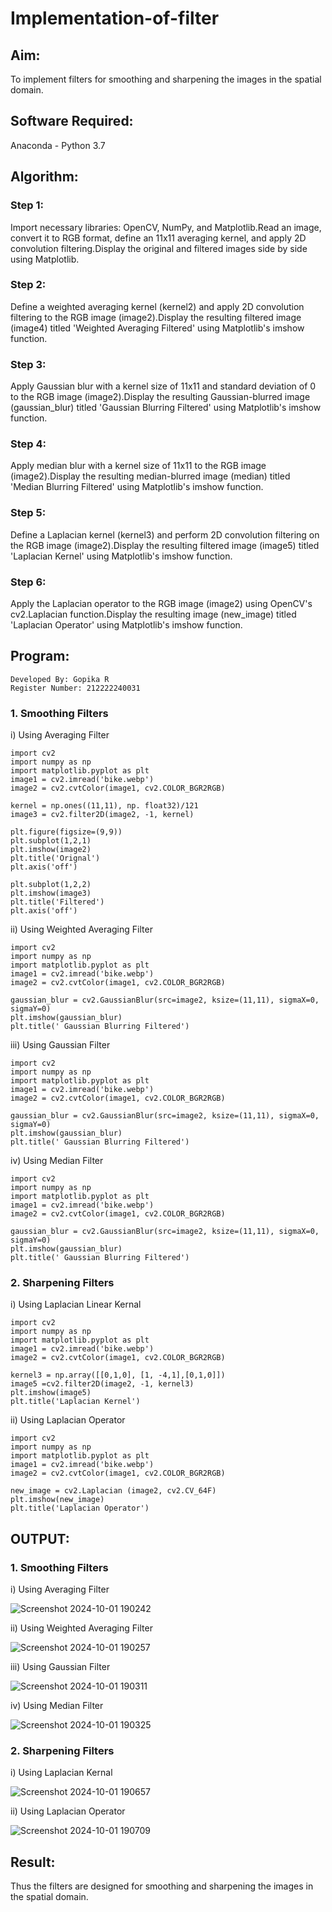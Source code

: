# Implementation-of-filter
## Aim:
To implement filters for smoothing and sharpening the images in the spatial domain.

## Software Required:
Anaconda - Python 3.7

## Algorithm:
### Step 1:
Import necessary libraries: OpenCV, NumPy, and Matplotlib.Read an image, convert it to RGB format, define an 11x11 averaging kernel, and apply 2D convolution filtering.Display the original and filtered images side by side using Matplotlib.

### Step 2:
Define a weighted averaging kernel (kernel2) and apply 2D convolution filtering to the RGB image (image2).Display the resulting filtered image (image4) titled 'Weighted Averaging Filtered' using Matplotlib's imshow function.

### Step 3:
Apply Gaussian blur with a kernel size of 11x11 and standard deviation of 0 to the RGB image (image2).Display the resulting Gaussian-blurred image (gaussian_blur) titled 'Gaussian Blurring Filtered' using Matplotlib's imshow function.

### Step 4:
Apply median blur with a kernel size of 11x11 to the RGB image (image2).Display the resulting median-blurred image (median) titled 'Median Blurring Filtered' using Matplotlib's imshow function.

### Step 5:
Define a Laplacian kernel (kernel3) and perform 2D convolution filtering on the RGB image (image2).Display the resulting filtered image (image5) titled 'Laplacian Kernel' using Matplotlib's imshow function.

### Step 6:
Apply the Laplacian operator to the RGB image (image2) using OpenCV's cv2.Laplacian function.Display the resulting image (new_image) titled 'Laplacian Operator' using Matplotlib's imshow function.

## Program:
```
Developed By: Gopika R
Register Number: 212222240031
```

### 1. Smoothing Filters

i) Using Averaging Filter
```
import cv2
import numpy as np
import matplotlib.pyplot as plt
image1 = cv2.imread('bike.webp')
image2 = cv2.cvtColor(image1, cv2.COLOR_BGR2RGB)

kernel = np.ones((11,11), np. float32)/121
image3 = cv2.filter2D(image2, -1, kernel)

plt.figure(figsize=(9,9))
plt.subplot(1,2,1)
plt.imshow(image2)
plt.title('Orignal')
plt.axis('off')

plt.subplot(1,2,2)
plt.imshow(image3)
plt.title('Filtered')
plt.axis('off')
```
ii) Using Weighted Averaging Filter
```
import cv2
import numpy as np
import matplotlib.pyplot as plt
image1 = cv2.imread('bike.webp')
image2 = cv2.cvtColor(image1, cv2.COLOR_BGR2RGB)

gaussian_blur = cv2.GaussianBlur(src=image2, ksize=(11,11), sigmaX=0, sigmaY=0)
plt.imshow(gaussian_blur)
plt.title(' Gaussian Blurring Filtered')
```

iii) Using Gaussian Filter
```
import cv2
import numpy as np
import matplotlib.pyplot as plt
image1 = cv2.imread('bike.webp')
image2 = cv2.cvtColor(image1, cv2.COLOR_BGR2RGB)

gaussian_blur = cv2.GaussianBlur(src=image2, ksize=(11,11), sigmaX=0, sigmaY=0)
plt.imshow(gaussian_blur)
plt.title(' Gaussian Blurring Filtered')
```

iv) Using Median Filter
```
import cv2
import numpy as np
import matplotlib.pyplot as plt
image1 = cv2.imread('bike.webp')
image2 = cv2.cvtColor(image1, cv2.COLOR_BGR2RGB)

gaussian_blur = cv2.GaussianBlur(src=image2, ksize=(11,11), sigmaX=0, sigmaY=0)
plt.imshow(gaussian_blur)
plt.title(' Gaussian Blurring Filtered')

```

### 2. Sharpening Filters
i) Using Laplacian Linear Kernal
```
import cv2
import numpy as np
import matplotlib.pyplot as plt
image1 = cv2.imread('bike.webp')
image2 = cv2.cvtColor(image1, cv2.COLOR_BGR2RGB)

kernel3 = np.array([[0,1,0], [1, -4,1],[0,1,0]])
image5 =cv2.filter2D(image2, -1, kernel3)
plt.imshow(image5)
plt.title('Laplacian Kernel')
```
ii) Using Laplacian Operator
```
import cv2
import numpy as np
import matplotlib.pyplot as plt
image1 = cv2.imread('bike.webp')
image2 = cv2.cvtColor(image1, cv2.COLOR_BGR2RGB)

new_image = cv2.Laplacian (image2, cv2.CV_64F)
plt.imshow(new_image)
plt.title('Laplacian Operator')
```

## OUTPUT:
### 1. Smoothing Filters


i) Using Averaging Filter



![Screenshot 2024-10-01 190242](https://github.com/user-attachments/assets/f46b213e-eb74-4c47-887c-34f4e17b035a)


ii) Using Weighted Averaging Filter



![Screenshot 2024-10-01 190257](https://github.com/user-attachments/assets/cf3932bb-25cd-4c89-957b-183876eef18c)


iii) Using Gaussian Filter



![Screenshot 2024-10-01 190311](https://github.com/user-attachments/assets/c58dd242-ba6e-4cfa-b9e9-e3926bbfe949)


iv) Using Median Filter



![Screenshot 2024-10-01 190325](https://github.com/user-attachments/assets/f1bcaa63-b2f8-43fc-8d71-3865dbe08e44)


### 2. Sharpening Filters


i) Using Laplacian Kernal



![Screenshot 2024-10-01 190657](https://github.com/user-attachments/assets/e7f511a0-45a8-499f-8355-90448966b590)



ii) Using Laplacian Operator



![Screenshot 2024-10-01 190709](https://github.com/user-attachments/assets/431eeb2b-e80a-4feb-94f3-0e88f89b1afc)


## Result:
Thus the filters are designed for smoothing and sharpening the images in the spatial domain.
